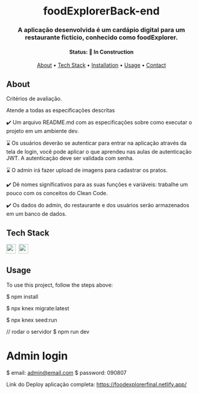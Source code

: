 <h1 align="center">
	foodExplorerBack-end
</h1>

<h3 align="center">
	A aplicação desenvolvida é um cardápio digital para um restaurante fictício, conhecido como foodExplorer.
</h3>

<h4 align="center">
	Status: 🚧 In Construction
</h4>

<p align="center">
	<a href="#about">About</a> •
	<a href="#tech-stack">Tech Stack</a> •
	<a href="#installation">Installation</a> •
	<a href="#usage">Usage</a> • 
	<a href="#contact">Contact</a> 
</p>

## About

Critérios de avaliação.

Atende a todas as especificações descritas

✔️ Um arquivo README.md com as especificações sobre como executar o projeto em um ambiente dev.

⌛ Os usuários deverão se autenticar para entrar na aplicação através da tela de login, você pode aplicar o que aprendeu nas aulas de autenticação JWT. A autenticação deve ser validada com senha.

⌛ O admin irá fazer upload de imagens para cadastrar os pratos.

✔️ Dê nomes significativos para as suas funções e variáveis: trabalhe um pouco com os conceitos do Clean Code.

✔️ Os dados do admin, do restaurante e dos usuários serão armazenados em um banco de dados.

## Tech Stack

<img src="https://img.shields.io/badge/Nodejs-05122A?style=flat&logo=node.js" alt="nodejs Badge" height="25">&nbsp;
<img src="https://img.shields.io/badge/React-05122A?style=flat&logo=react" alt="react Badge" height="25">&nbsp;

## Usage

To use this project, follow the steps above:

$ npm install

$ npx knex migrate:latest

$ npx knex seed:run

// rodar o servidor
$ npm run dev

# Admin login

$ email: admin@email.com
$ password: 090807

Link do Deploy aplicação completa:
https://foodexplorerfinal.netlify.app/
